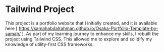 # Tailwind Project

This project is a portfolio website that I initially created, and it is available here [ https://samahabdalrahman.github.io/Osaka-Portfolio-Template-by-samah/ ].
As part of my learning journey to enhance my skills, I rebuilt the project using Tailwind CSS. This allowed me to explore and solidify my knowledge of utility-first CSS frameworks.
